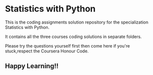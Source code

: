# Statistics with Python     
This is the coding assignments solution repository for the specialization Statistics with Python.       
    
It contains all the three courses coding solutions in separate folders.     



Please try the questions yourself first then come here if you're stuck,respect the Coursera Honour Code.

## Happy Learning!!